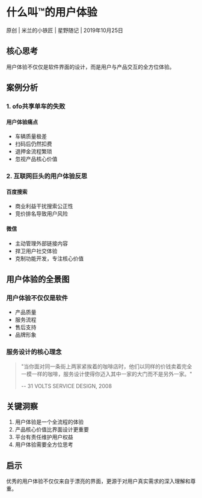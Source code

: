 # 什么叫™的用户体验

原创 | 米兰的小铁匠 | 星野随记 | 2019年10月25日

## 核心思考

用户体验不仅仅是软件界面的设计，而是用户与产品交互的全方位体验。

## 案例分析

### 1. ofo共享单车的失败

#### 用户体验痛点
- 车辆质量极差
- 扫码后仍然扣费
- 退押金流程繁琐
- 忽视产品核心价值

### 2. 互联网巨头的用户体验反思

#### 百度搜索
- 商业利益干扰搜索公正性
- 竞价排名导致用户风险

#### 微信
- 主动管理外部链接内容
- 捍卫用户社交体验
- 克制功能开发，专注核心价值

## 用户体验的全景图

### 用户体验不仅仅是软件
- 产品质量
- 服务流程
- 售后支持
- 品牌形象

### 服务设计的核心理念
> "当你面对同一条街上两家紧挨着的咖啡店时，他们以同样的价钱卖着完全一模一样的咖啡，服务设计使得你迈入其中一家的大门而不是另外一家。"
> 
> -- 31 VOLTS SERVICE DESIGN, 2008

## 关键洞察

1. 用户体验是一个全流程的体验
2. 产品核心价值比界面设计更重要
3. 平台有责任维护用户权益
4. 用户体验需要全方位思考

## 启示

优秀的用户体验不仅仅来自于漂亮的界面，更源于对用户真实需求的深入理解和尊重。
